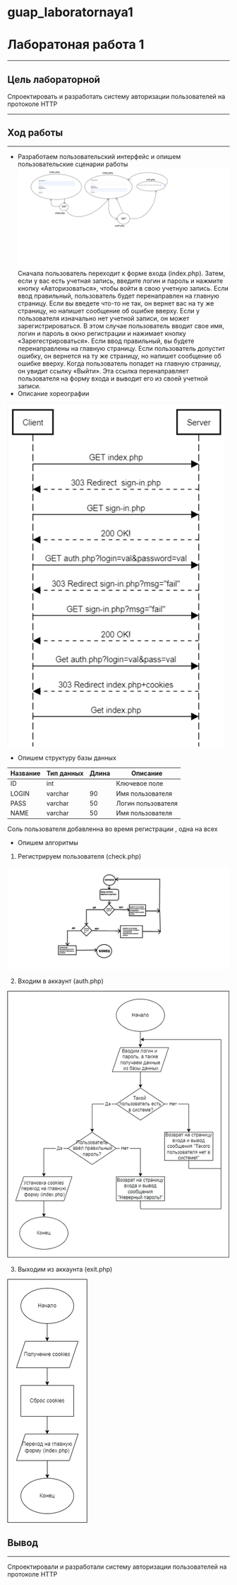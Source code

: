 # guap_laboratornaya1
 
# Лаборатоная работа 1
***
## Цель лабораторной
Спроектировать и разработать систему авторизации пользователей на протоколе HTTP
***
## Ход работы
***
- Разработаем пользовательский интерфейс и опишем пользовательские сценарии работы
![Рис. 1 - Интерфейс](https://github.com/Just-D4n/guap_laboratornaya1/blob/main/Paint1.png)
Сначала пользователь переходит к форме входа (index.php). Затем, если у вас есть учетная запись, введите логин и пароль и нажмите кнопку «Авторизоваться», чтобы войти в свою учетную запись. Если ввод правильный, пользователь будет перенаправлен на главную страницу. Если вы введете что-то не так, он вернет вас на ту же страницу, но напишет сообщение об ошибке вверху.
Если у пользователя изначально нет учетной записи, он может зарегистрироваться. В этом случае пользователь вводит свое имя, логин и пароль в окно регистрации и нажимает кнопку «Зарегестрироваться». Если ввод правильный, вы будете перенаправлены на главную страницу. Если пользователь допустит ошибку, он вернется на ту же страницу, но напишет сообщение об ошибке вверху.
Когда пользователь попадет на главную страницу, он увидит ссылку «Выйти». Эта ссылка перенаправляет пользователя на форму входа и выводит его из своей учетной записи.
- Описание хореографии

![Рис. 2 - Хореография](https://github.com/Just-D4n/guap_laboratornaya1/blob/main/%D1%85%D0%BE%D1%80%D0%B5%D0%BE%D0%B3%D1%80%D0%B0%D1%84%D0%B8%D1%8F.png)

- Опишем структуру базы данных
 
| Название | Тип данных | Длина | Описание |
|----------|------------|-------|---------------------------------------------------|
| ID | int | | Ключевое поле |
| LOGIN | varchar | 90 | Имя пользователя |
| PASS | varchar | 50 | Логин пользователя |
| NAME | varchar | 50 | Имя пользователя |

Соль пользователя добавленна во время регистрации , одна на всех
- Опишем алгоритмы 
1. Регистрируем пользователя (check.php)
 
 ![](https://github.com/Just-D4n/guap_laboratornaya1/blob/main/%D0%BB%D0%BE%D0%B3%D0%B8%D0%BD.png)
  
  2. Входим в аккаунт (auth.php)
  
 ![](https://github.com/Just-D4n/guap_laboratornaya1/blob/main/%D0%92%D1%85%D0%BE%D0%B4.png )
  
  3. Выходим из аккаунта (exit.php)
  
 ![](https://github.com/Just-D4n/guap_laboratornaya1/blob/main/%D0%BA%D1%83%D0%BA%D0%B8.png)
  
## Вывод
***
Спроектировали и разработали систему авторизации пользователей на протоколе HTTP
